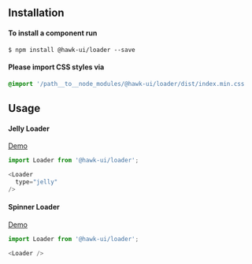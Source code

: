 ## Installation


#### To install a component run
`$ npm install @hawk-ui/loader --save`


#### Please import CSS styles via
```scss noeditor
@import '/path__to__node_modules/@hawk-ui/loader/dist/index.min.css
```


## Usage


#### Jelly Loader
[Demo](https://hawk.wallnit.com/#!/Loader/1)
```js static
import Loader from '@hawk-ui/loader';
```
```js
<Loader
  type="jelly"
/>
```


#### Spinner Loader
[Demo](https://hawk.wallnit.com/#!/Loader/3)
```js static
import Loader from '@hawk-ui/loader';
```
```js
<Loader />
```